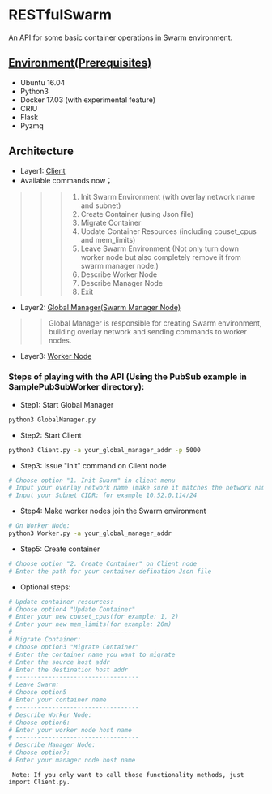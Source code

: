RESTfulSwarm
============
An API for some basic container operations in Swarm environment.
## [Environment(Prerequisites)](https://github.com/doc-vu/RESTfulSwarm/blob/master/dependences.sh)
* Ubuntu 16.04
* Python3
* Docker 17.03 (with experimental feature)
* CRIU
* Flask
* Pyzmq
## Architecture
* Layer1: [Client](https://github.com/doc-vu/RESTfulSwarm/blob/master/Client/Client.py)
* Available commands now；
>>> 1. Init Swarm Environment (with overlay network name and subnet)
>>> 2. Create Container (using Json file)
>>> 3. Migrate Container
>>> 4. Update Container Resources (including cpuset_cpus and mem_limits)
>>> 5. Leave Swarm Environment (Not only turn down worker node but also completely remove it from swarm manager node.)
>>> 6. Describe Worker Node
>>> 7. Describe Manager Node
>>> 8. Exit
* Layer2: [Global Manager(Swarm Manager Node)](https://github.com/doc-vu/RESTfulSwarm/blob/master/GlobalManager/GlobalManager.py)
>> Global Manager is responsible for creating Swarm environment, building overlay network and sending commands to worker nodes.
* Layer3: [Worker Node](https://github.com/doc-vu/RESTfulSwarm/blob/master/Worker/Worker.py) <br/>
### Steps of playing with the API (Using the PubSub example in SamplePubSubWorker directory): 
* Step1: Start Global Manager
```Bash
python3 GlobalManager.py
```
* Step2: Start Client
```Bash
python3 Client.py -a your_global_manager_addr -p 5000
```
* Step3: Issue "Init" command on Client node
```Bash
# Choose option "1. Init Swarm" in client menu
# Input your overlay network name (make sure it matches the network name in your container Json file)
# Input your Subnet CIDR: for example 10.52.0.114/24
```
* Step4: Make worker nodes join the Swarm environment
```Bash
# On Worker Node:
python3 Worker.py -a your_global_manager_addr
```
* Step5: Create container
```Bash
# Choose option "2. Create Container" on Client node
# Enter the path for your container defination Json file
```
* Optional steps:
```Bash
# Update container resources:
# Choose option4 "Update Container"
# Enter your new cpuset_cpus(for example: 1, 2)
# Enter your new mem_limits(for example: 20m)
# ---------------------------------
# Migrate Container:
# Choose option3 "Migrate Container"
# Enter the container name you want to migrate
# Enter the source host addr
# Enter the destination host addr
# ----------------------------------
# Leave Swarm:
# Choose option5
# Enter your container name
# ----------------------------------
# Describe Worker Node:
# Choose option6:
# Enter your worker node host name
# ----------------------------------
# Describe Manager Node:
# Choose option7:
# Enter your manager node host name
```
` Note: If you only want to call those functionality methods, just import Client.py.`

